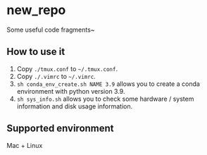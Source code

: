 # new_repo

Some useful code fragments~

## How to use it

1. Copy `./tmux.conf` to `~/.tmux.conf`.
2. Copy `./.vimrc` to `~/.vimrc`.
3. `sh conda_env_create.sh NAME 3.9` allows you to create a conda environment with python version 3.9.
4. `sh sys_info.sh` allows you to check some hardware / system information and disk usage information. 

## Supported environment

Mac + Linux
